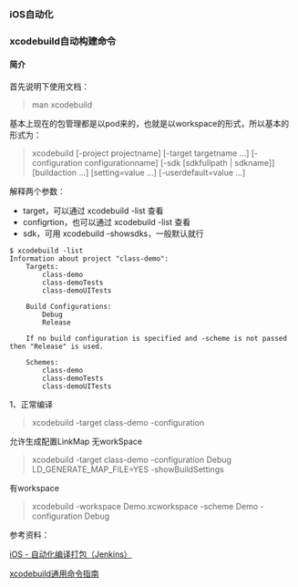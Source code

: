 ### iOS自动化

### xcodebuild自动构建命令

#### 简介

首先说明下使用文档：

> man xcodebuild

基本上现在的包管理都是以pod来的，也就是以workspace的形式，所以基本的形式为：

>xcodebuild [-project projectname] [-target targetname ...] 
[-configuration configurationname] [-sdk [sdkfullpath | sdkname]] [buildaction ...] 
[setting=value ...] [-userdefault=value ...]

解释两个参数：

- target，可以通过 xcodebuild -list 查看
- configrtion，也可以通过 xcodebuild -list 查看
- sdk，可用 xcodebuild -showsdks，一般默认就行

```
$ xcodebuild -list
Information about project "class-demo":
    Targets:
        class-demo
        class-demoTests
        class-demoUITests

    Build Configurations:
        Debug
        Release

    If no build configuration is specified and -scheme is not passed then "Release" is used.

    Schemes:
        class-demo
        class-demoTests
        class-demoUITests

```

1、正常编译
> xcodebuild -target class-demo -configuration


允许生成配置LinkMap
无workSpace

> xcodebuild -target class-demo -configuration Debug LD_GENERATE_MAP_FILE=YES  -showBuildSettings
> 

有workspace
> xcodebuild -workspace Demo.xcworkspace -scheme Demo -configuration Debug
 

参考资料：

[iOS - 自动化编译打包（Jenkins）](https://www.cnblogs.com/gongyuhonglou/p/8629017.html)

[xcodebuild通用命令指南](https://www.jianshu.com/p/c32263138af3)

